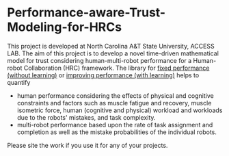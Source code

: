# Performance-aware-Trust-Modeling-for-HRCs

This project is developed at North Carolina A&T State University, ACCESS LAB. The aim of this project is to develop a novel time-driven mathematical model for trust considering human-multi-robot performance for a Human-robot Collaboration (HRC) framework.
The library for [fixed performance (without learning)](https://github.com/ACCESSLab/Performance-aware-Trust-Modeling-for-HRCs/blob/main/for-fixed-performance-robot_(without-learning).m) or [improving performance (with learning)](https://github.com/ACCESSLab/Performance-aware-Trust-Modeling-for-HRCs/blob/main/for-improving-performance-robot_(learning).m) helps to quantify 
* human performance considering the effects of physical and cognitive constraints and factors such as muscle fatigue and recovery, muscle isometric force, human (cognitive and physical) workload and workloads due to the robots' mistakes, and task complexity. 
* multi-robot performance based upon the rate of task assignment and completion as well as the mistake probabilities of the individual robots.


Please site the work if you use it for any of your projects.
